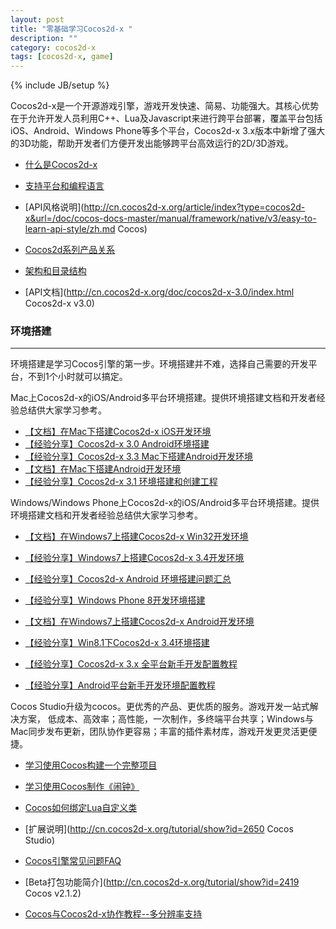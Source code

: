 ```yaml
---
layout: post
title: "零基础学习Cocos2d-x "
description: ""
category: cocos2d-x
tags: [cocos2d-x, game]
---
```

{% include JB/setup %}

Cocos2d-x是一个开源游戏引擎，游戏开发快速、简易、功能强大。其核心优势在于允许开发人员利用C++、Lua及Javascript来进行跨平台部署，覆盖平台包括iOS、Android、Windows Phone等多个平台，Cocos2d-x 3.x版本中新增了强大的3D功能，帮助开发者们方便开发出能够跨平台高效运行的2D/3D游戏。

* [什么是Cocos2d-x](http://cn.cocos2d-x.org/tutorial/show?id=1925)
* [支持平台和编程语言](http://cn.cocos2d-x.org/article/index?type=cocos2d-x&url=/doc/cocos-docs-master/manual/framework/native/v2/getting-started/supported-platforms-and-programming-languages/zh.md)
* [API风格说明](http://cn.cocos2d-x.org/article/index?type=cocos2d-x&url=/doc/cocos-docs-master/manual/framework/native/v3/easy-to-learn-api-style/zh.md Cocos)

* [Cocos2d系列产品关系](http://cn.cocos2d-x.org/article/index?type=cocos2d-x&url=/doc/cocos-docs-master/manual/framework/native/v3/about/relationships-in-cocos2d-family/zh.md)
* [架构和目录结构](http://cn.cocos2d-x.org/article/index?type=cocos2d-x&url=/doc/cocos-docs-master/manual/framework/native/v2/getting-started/architecture-and-directory-structure/zh.md)
* [API文档](http://cn.cocos2d-x.org/doc/cocos2d-x-3.0/index.html Cocos2d-x v3.0)

### 环境搭建
---

环境搭建是学习Cocos引擎的第一步。环境搭建并不难，选择自己需要的开发平台，不到1个小时就可以搞定。

Mac上Cocos2d-x的iOS/Android多平台环境搭建。提供环境搭建文档和开发者经验总结供大家学习参考。

* [【文档】在Mac下搭建Cocos2d-x iOS开发环境](http://cn.cocos2d-x.org/article/index?type=cocos2d-x&url=/doc/cocos-docs-master/manual/framework/native/v3/getting-started/setting-up-development-environments-on-mac-with-xcode/zh.md)
* [【经验分享】Cocos2d-x 3.0 Android环境搭建](http://cn.cocos2d-x.org/tutorial/show?id=1157)
* [【经验分享】Cocos2d-x 3.3 Mac下搭建Android开发环境](http://cn.cocos2d-x.org/tutorial/show?id=2533)
* [【文档】在Mac下搭建Android开发环境](http://cn.cocos2d-x.org/article/index?type=cocos2d-x&url=/doc/cocos-docs-master/manual/framework/native/v3/getting-started/setting-up-development-environments-on-mac-with-eclipse/zh.md)
* [【经验分享】Cocos2d-x 3.1 环境搭建和创建工程](http://cn.cocos2d-x.org/tutorial/show?id=1367)

Windows/Windows Phone上Cocos2d-x的iOS/Android多平台环境搭建。提供环境搭建文档和开发者经验总结供大家学习参考。

* [【文档】在Windows7上搭建Cocos2d-x Win32开发环境](http://cn.cocos2d-x.org/article/index?type=cocos2d-x&url=/doc/cocos-docs-master/manual/framework/native/v3/getting-started/setting-up-development-environments-on-windows7-with-vs2013/zh.md)
* [【经验分享】Windows7上搭建Cocos2d-x 3.4开发环境](http://cn.cocos2d-x.org/tutorial/show?id=2544)
* [【经验分享】Cocos2d-x Android 环境搭建问题汇总](http://cn.cocos2d-x.org/tutorial/show?id=1259)
* [【经验分享】Windows Phone 8开发环境搭建](http://cn.cocos2d-x.org/tutorial/show?id=1941)

* [【文档】在Windows7上搭建Cocos2d-x Android开发环境](http://cn.cocos2d-x.org/article/index?type=cocos2d-x&url=/doc/cocos-docs-master/manual/framework/native/v3/getting-started/setting-up-development-environments-on-windows7-with-eclipse/zh.m)
* [【经验分享】Win8.1下Cocos2d-x 3.4环境搭建](http://cn.cocos2d-x.org/tutorial/show?id=2532)
* [【经验分享】Cocos2d-x 3.x 全平台新手开发配置教程](http://cn.cocos2d-x.org/tutorial/show?id=781)
* [【经验分享】Android平台新手开发环境配置教程](http://cn.cocos2d-x.org/tutorial/show?id=1478)

Cocos Studio升级为cocos。更优秀的产品、更优质的服务。游戏开发一站式解决方案， 低成本、高效率；高性能，一次制作，多终端平台共享；Windows与Mac同步发布更新，团队协作更容易；丰富的插件素材库，游戏开发更灵活更便捷。

* [学习使用Cocos构建一个完整项目](http://cn.cocos2d-x.org/tutorial/show?id=2407)
* [学习使用Cocos制作《闹钟》](http://cn.cocos2d-x.org/tutorial/show?id=2438)
* [Cocos如何绑定Lua自定义类](http://cn.cocos2d-x.org/tutorial/show?id=2496)
* [扩展说明](http://cn.cocos2d-x.org/tutorial/show?id=2650 Cocos Studio)

* [Cocos引擎常见问题FAQ](http://cn.cocos2d-x.org/tutorial/show?id=2348)
* [Beta打包功能简介](http://cn.cocos2d-x.org/tutorial/show?id=2419 Cocos v2.1.2)
* [Cocos与Cocos2d-x协作教程--多分辨率支持](http://cn.cocos2d-x.org/tutorial/show?id=2531)

